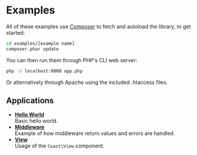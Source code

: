 # Examples

All of these examples use [Composer](https://getcomposer.org/doc/00-intro.md) to fetch and autoload the library, to get started:

```bash
cd examples/[example name]
composer.phar update
```

You can then run them through PHP's CLI web server:

```bash
php -S localhost:8000 app.php
```

Or alternatively through Apache using the included .htaccess files.

## Applications

* [**Hello World**](hello-world)  
	Basic hello world.
* [**Middleware**](middleware)  
	Example of how middleware return values and errors are handled.
* [**View**](view)  
	Usage of the `Coast\View` component.

